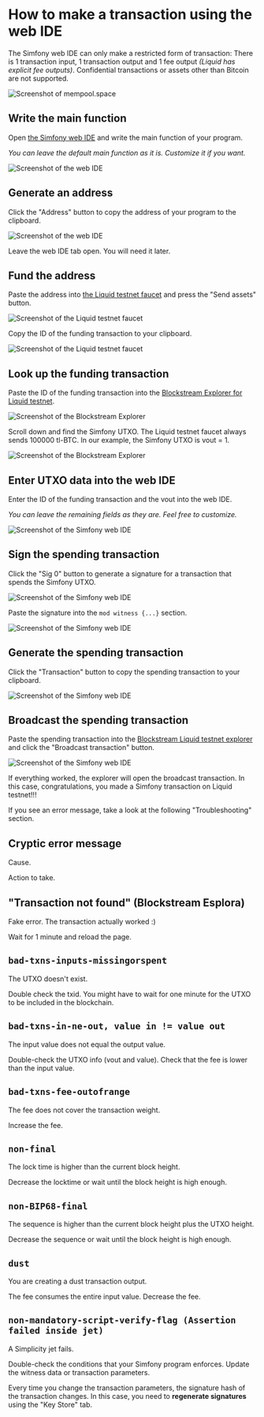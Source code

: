 # How to make a transaction using the web IDE

The Simfony web IDE can only make a restricted form of transaction: There is 1 transaction input, 1 transaction output and 1 fee output _(Liquid has explicit fee outputs)_. Confidential transactions or assets other than Bitcoin are not supported.

![Screenshot of mempool.space](https://raw.githubusercontent.com/uncomputable/simfony-webide/master/doc/mempool1.png)

## Write the main function

Open [the Simfony web IDE](https://simfony.dev/) and write the main function of your program.

_You can leave the default main function as it is. Customize it if you want._

![Screenshot of the web IDE](https://raw.githubusercontent.com/uncomputable/simfony-webide/master/doc/webide0.png)

## Generate an address

Click the "Address" button to copy the address of your program to the clipboard.

![Screenshot of the web IDE](https://raw.githubusercontent.com/uncomputable/simfony-webide/master/doc/webide1.png)

Leave the web IDE tab open. You will need it later.

## Fund the address

Paste the address into [the Liquid testnet faucet](https://liquidtestnet.com/faucet) and press the "Send assets" button.

![Screenshot of the Liquid testnet faucet](https://raw.githubusercontent.com/uncomputable/simfony-webide/master/doc/faucet1.png)

Copy the ID of the funding transaction to your clipboard.

![Screenshot of the Liquid testnet faucet](https://raw.githubusercontent.com/uncomputable/simfony-webide/master/doc/faucet2.png)

## Look up the funding transaction

Paste the ID of the funding transaction into the [Blockstream Explorer for Liquid testnet](https://blockstream.info/liquidtestnet/).

![Screenshot of the Blockstream Explorer](https://raw.githubusercontent.com/uncomputable/simfony-webide/master/doc/esplora1.png)

Scroll down and find the Simfony UTXO. The Liquid testnet faucet always sends 100000 tl-BTC. In our example, the Simfony UTXO is vout = 1.

![Screenshot of the Blockstream Explorer](https://raw.githubusercontent.com/uncomputable/simfony-webide/master/doc/esplora2.png)

## Enter UTXO data into the web IDE

Enter the ID of the funding transaction and the vout into the web IDE.

_You can leave the remaining fields as they are. Feel free to customize._

![Screenshot of the Simfony web IDE](https://raw.githubusercontent.com/uncomputable/simfony-webide/master/doc/webide2.png)

## Sign the spending transaction

Click the "Sig 0" button to generate a signature for a transaction that spends the Simfony UTXO.

![Screenshot of the Simfony web IDE](https://raw.githubusercontent.com/uncomputable/simfony-webide/master/doc/webide3.png)

Paste the signature into the `mod witness {...}` section.

![Screenshot of the Simfony web IDE](https://raw.githubusercontent.com/uncomputable/simfony-webide/master/doc/webide4.png)

## Generate the spending transaction

Click the "Transaction" button to copy the spending transaction to your clipboard.

![Screenshot of the Simfony web IDE](https://raw.githubusercontent.com/uncomputable/simfony-webide/master/doc/webide5.png)

## Broadcast the spending transaction

Paste the spending transaction into the [Blockstream Liquid testnet explorer](https://blockstream.info/liquidtestnet/tx/push) and click the "Broadcast transaction" button.

![Screenshot of the Simfony web IDE](https://raw.githubusercontent.com/uncomputable/simfony-webide/master/doc/esplora3.png)

If everything worked, the explorer will open the broadcast transaction. In this case, congratulations, you made a Simfony transaction on Liquid testnet!!!

If you see an error message, take a look at the following "Troubleshooting" section.

## Cryptic error message

Cause.

Action to take.

## "Transaction not found" (Blockstream Esplora)

Fake error. The transaction actually worked :)

Wait for 1 minute and reload the page.

## `bad-txns-inputs-missingorspent`

The UTXO doesn't exist.

Double check the txid. You might have to wait for one minute for the UTXO to be included in the blockchain.

## `bad-txns-in-ne-out, value in != value out`

The input value does not equal the output value.

Double-check the UTXO info (vout and value). Check that the fee is lower than the input value.

## `bad-txns-fee-outofrange`

The fee does not cover the transaction weight.

Increase the fee.

## `non-final`

The lock time is higher than the current block height.

Decrease the locktime or wait until the block height is high enough.

## `non-BIP68-final`

The sequence is higher than the current block height plus the UTXO height.

Decrease the sequence or wait until the block height is high enough.

## `dust`

You are creating a dust transaction output.

The fee consumes the entire input value. Decrease the fee.

## `non-mandatory-script-verify-flag (Assertion failed inside jet)`

A Simplicity jet fails.

Double-check the conditions that your Simfony program enforces. Update the witness data or transaction parameters.

Every time you change the transaction parameters, the signature hash of the transaction changes. In this case, you need to **regenerate signatures** using the "Key Store" tab.
